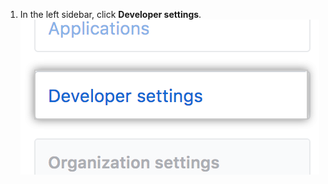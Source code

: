 1. In the left sidebar, click **Developer settings**. ![Developer settings section](/assets/images/settings/developer_settings.png)
